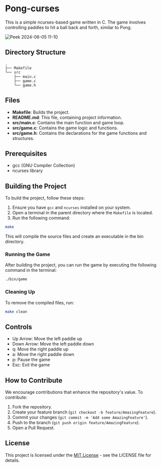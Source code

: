 # Pong-curses

This is a simple ncurses-based game written in C. The game involves controlling paddles to hit a ball back and forth, similar to Pong.

![Peek 2024-06-05 11-10](https://github.com/djeada/Pong-Curses/assets/37275728/3add03c8-3a09-4fb8-a9cc-7791651aea1e)

## Directory Structure

```
.
├── Makefile
└── src
    ├── main.c
    ├── game.c
    └── game.h
```

## Files

- **Makefile**: Builds the project.
- **README.md**: This file, containing project information.
- **src/main.c**: Contains the main function and game loop.
- **src/game.c**: Contains the game logic and functions.
- **src/game.h**: Contains the declarations for the game functions and structures.

## Prerequisites

- gcc (GNU Compiler Collection)
- ncurses library

## Building the Project

To build the project, follow these steps:

1. Ensure you have `gcc` and `ncurses` installed on your system.
2. Open a terminal in the parent directory where the `Makefile` is located.
3. Run the following command:

 ```sh
 make
```

This will compile the source files and create an executable in the bin directory.

### Running the Game

After building the project, you can run the game by executing the following command in the terminal:

```sh
./bin/game
```

### Cleaning Up

To remove the compiled files, run:

```sh
make clean
```

## Controls

- Up Arrow: Move the left paddle up
- Down Arrow: Move the left paddle down
- q: Move the right paddle up
- a: Move the right paddle down
- p: Pause the game
- Esc: Exit the game

## How to Contribute

We encourage contributions that enhance the repository's value. To contribute:

1. Fork the repository.
2. Create your feature branch (`git checkout -b feature/AmazingFeature`).
3. Commit your changes (`git commit -m 'Add some AmazingFeature'`).
4. Push to the branch (`git push origin feature/AmazingFeature`).
5. Open a Pull Request.

## License

This project is licensed under the [MIT License](LICENSE) - see the LICENSE file for details.

